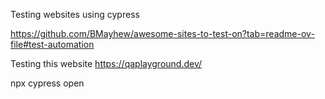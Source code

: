 Testing websites using cypress

https://github.com/BMayhew/awesome-sites-to-test-on?tab=readme-ov-file#test-automation


Testing this website
https://qaplayground.dev/

npx cypress open
